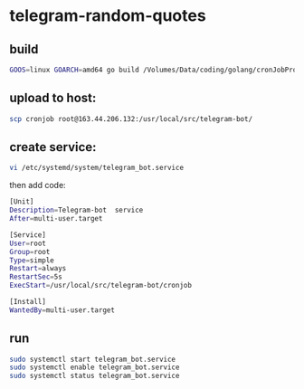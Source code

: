 # telegram-random-quotes

## build
```bash
GOOS=linux GOARCH=amd64 go build /Volumes/Data/coding/golang/cronJobProject/cronjob.go
```
## upload to host:
```bash
scp cronjob root@163.44.206.132:/usr/local/src/telegram-bot/
```
## create service:
```bash
vi /etc/systemd/system/telegram_bot.service
```

then add code:
```bash
[Unit]
Description=Telegram-bot  service
After=multi-user.target

[Service]
User=root
Group=root
Type=simple
Restart=always
RestartSec=5s
ExecStart=/usr/local/src/telegram-bot/cronjob

[Install]
WantedBy=multi-user.target
```

## run
```bash
sudo systemctl start telegram_bot.service
sudo systemctl enable telegram_bot.service
sudo systemctl status telegram_bot.service
```